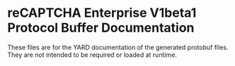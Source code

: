 # reCAPTCHA Enterprise V1beta1 Protocol Buffer Documentation

These files are for the YARD documentation of the generated protobuf files.
They are not intended to be required or loaded at runtime.
